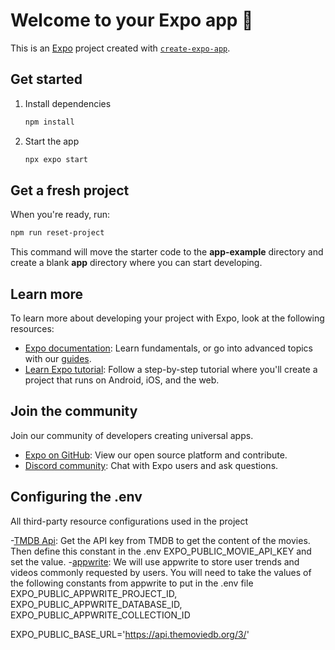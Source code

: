 # Welcome to your Expo app 👋

This is an [Expo](https://expo.dev) project created with [`create-expo-app`](https://www.npmjs.com/package/create-expo-app).

## Get started

1. Install dependencies

   ```bash
   npm install
   ```

2. Start the app

   ```bash
   npx expo start
   ```

## Get a fresh project

When you're ready, run:

```bash
npm run reset-project
```

This command will move the starter code to the **app-example** directory and create a blank **app** directory where you can start developing.

## Learn more

To learn more about developing your project with Expo, look at the following resources:

- [Expo documentation](https://docs.expo.dev/): Learn fundamentals, or go into advanced topics with our [guides](https://docs.expo.dev/guides).
- [Learn Expo tutorial](https://docs.expo.dev/tutorial/introduction/): Follow a step-by-step tutorial where you'll create a project that runs on Android, iOS, and the web.

## Join the community

Join our community of developers creating universal apps.

- [Expo on GitHub](https://github.com/expo/expo): View our open source platform and contribute.
- [Discord community](https://chat.expo.dev): Chat with Expo users and ask questions.

## Configuring the .env

All third-party resource configurations used in the project

-[TMDB Api](https://developer.themoviedb.org/docs/getting-started): Get the API key from TMDB to get the content of the movies. Then define this constant in the .env EXPO_PUBLIC_MOVIE_API_KEY and set the value.
-[appwrite](https://cloud.appwrite.io/): We will use appwrite to store user trends and videos commonly requested by users. You will need to take the values of the following constants from appwrite to put in the .env file EXPO_PUBLIC_APPWRITE_PROJECT_ID, EXPO_PUBLIC_APPWRITE_DATABASE_ID, EXPO_PUBLIC_APPWRITE_COLLECTION_ID


EXPO_PUBLIC_BASE_URL='https://api.themoviedb.org/3/'